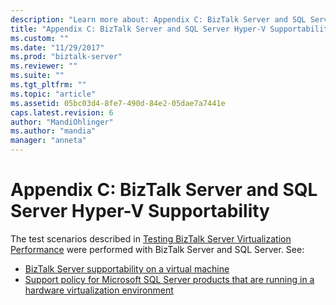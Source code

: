 ```yaml
---
description: "Learn more about: Appendix C: BizTalk Server and SQL Server Hyper-V Supportability"
title: "Appendix C: BizTalk Server and SQL Server Hyper-V Supportability | Microsoft Docs"
ms.custom: ""
ms.date: "11/29/2017"
ms.prod: "biztalk-server"
ms.reviewer: ""
ms.suite: ""
ms.tgt_pltfrm: ""
ms.topic: "article"
ms.assetid: 05bc03d4-8fe7-490d-84e2-05dae7a7441e
caps.latest.revision: 6
author: "MandiOhlinger"
ms.author: "mandia"
manager: "anneta"
---
```

# Appendix C: BizTalk Server and SQL Server Hyper-V Supportability
The test scenarios described in [Testing BizTalk Server Virtualization Performance](../technical-guides/testing-biztalk-server-virtualization-performance.md) were performed with BizTalk Server and SQL Server. See:

* [BizTalk Server supportability on a virtual machine](/troubleshoot/biztalk/biztalk-server-supportability-on-vm)
* [Support policy for Microsoft SQL Server products that are running in a hardware virtualization environment](https://support.microsoft.com/help/956893/support-policy-for-microsoft-sql-server-products-that-are-running-in-a)